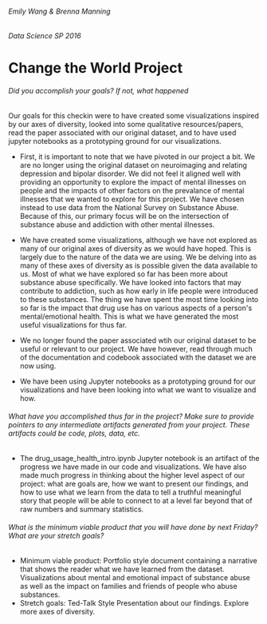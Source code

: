###### Emily Wang & Brenna Manning
###### Data Science SP 2016

# Change the World Project

###### Did you accomplish your goals?  If not, what happened
Our goals for this checkin were to have created some visualizations inspired  by our axes of diversity, 
looked into some qualitative resources/papers, read the paper associated with our original dataset, and to have used jupyter
notebooks as a prototyping ground for our visualizations.
- First, it is important to note that we have pivoted in our project a bit. We are no longer using the original dataset on neuroimaging and relating depression and bipolar disorder. 
We did not feel it aligned well with providing an opportunity to explore the impact of mental illnesses on people and the impacts of other factors on the prevalance of mental illnesses that we wanted to explore for this project.
We have chosen instead to use data from the National Survey on Substance Abuse. Because of this, our primary focus will be on the intersection of substance abuse and addiction with other mental illnesses.

- We have created some visualizations, although we have not explored as many of our original axes of diversity as we would have hoped.
This is largely due to the nature of the data we are using. We be delving into as many of these axes of diversity as is possible given the data available to us.
Most of what we have explored so far has been more about substance abuse specifically. We have looked into factors that may contribute to addiction, such as how early in life people were introduced to these substances. 
The thing we have spent the most time looking into so far is the impact that drug use has on various aspects of a person's mental/emotional health. This is what we have generated the most useful visualizations for thus far.

- We no longer found the paper associated wtih our original dataset to be useful or relevant to our project. We have however, read through much of the documentation and codebook associated with the dataset we are now using.

- We have been using Jupyter notebooks as a prototyping ground for our visualizations and have been looking into what we want to visualize and how.


###### What have you accomplished thus far in the project?  Make sure to provide pointers to any intermediate artifacts generated from your project.  These artifacts could be code, plots, data, etc.
- The drug_usage_health_intro.ipynb Jupyter notebook is an artifact of the progress we have made in our code and visualizations. We have also made much progress in thinking about the higher level
aspect of our project: what are goals are, how we want to present our findings, and how to use what we learn from the data to tell a truthful meaningful story that people will be able to connect to
at a level far beyond that of raw numbers and summary statistics. 

###### What is the minimum viable product that you will have done by next Friday?  What are your stretch goals?

- Minimum viable product: Portfolio style document containing a narrative that shows the reader what we have learned from the dataset. Visualizations about mental and emotional impact of substance abuse as well as the impact on families and friends of people who abuse substances. 
- Stretch goals:  Ted-Talk Style Presentation about our findings. Explore more axes of diversity. 
